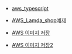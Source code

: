 * [aws_typescript](https://github.com/ckdqja135/Typescript-restful-starter/blob/master/mdfile/2020-04-10/aws_typescript%EC%84%A4%EB%AA%85.md)

* [AWS_Lamda_shop예제](https://github.com/ckdqja135/Typescript-restful-starter/blob/master/mdfile/2020-04-10/AWS_Lamda_shop%EC%98%88%EC%A0%9C.md)

* [AWS 이미지 저장](https://github.com/ckdqja135/Typescript-restful-starter/blob/master/mdfile/2020-04-10/AWS%20%EC%9D%B4%EB%AF%B8%EC%A7%80%20%EC%A0%80%EC%9E%A5.md)

* [AWS 이미지 저장2](https://github.com/ckdqja135/Typescript-restful-starter/blob/master/mdfile/2020-04-10/AWS%20%EC%9D%B4%EB%AF%B8%EC%A7%80%20%EC%A0%80%EC%9E%A52.md)
